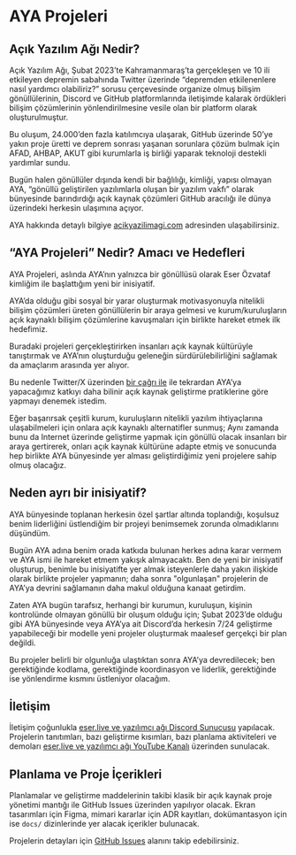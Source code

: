 # AYA Projeleri

## Açık Yazılım Ağı Nedir?

Açık Yazılım Ağı, Şubat 2023’te Kahramanmaraş’ta gerçekleşen ve 10 ili etkileyen depremin sabahında Twitter üzerinde “depremden etkilenenlere nasıl yardımcı olabiliriz?” sorusu çerçevesinde organize olmuş bilişim gönüllülerinin, Discord ve GitHub platformlarında iletişimde kalarak ördükleri bilişim çözümlerinin yönlendirilmesine vesile olan bir platform olarak oluşturulmuştur.

Bu oluşum, 24.000’den fazla katılımcıya ulaşarak, GitHub üzerinde 50’ye yakın proje üretti ve deprem sonrası yaşanan sorunlara çözüm bulmak için AFAD, AHBAP, AKUT gibi kurumlarla iş birliği yaparak teknoloji destekli yardımlar sundu.

Bugün halen gönüllüler dışında kendi bir bağlılığı, kimliği, yapısı olmayan AYA, “gönüllü geliştirilen yazılımlarla oluşan bir yazılım vakfı” olarak bünyesinde barındırdığı açık kaynak çözümleri GitHub aracılığı ile dünya üzerindeki herkesin ulaşımına açıyor.

AYA hakkında detaylı bilgiye [acikyazilimagi.com](https://acikyazilimagi.com/) adresinden ulaşabilirsiniz.



## “AYA Projeleri” Nedir? Amacı ve Hedefleri

AYA Projeleri, aslında AYA’nın yalnızca bir gönüllüsü olarak Eser Özvataf kimliğim ile başlattığım yeni bir inisiyatif.

AYA’da olduğu gibi sosyal bir yarar oluşturmak motivasyonuyla nitelikli bilişim çözümleri üreten gönüllülerin bir araya gelmesi ve kurum/kuruluşların açık kaynaklı bilişim çözümlerine kavuşmaları için birlikte hareket etmek ilk hedefimiz.

Buradaki projeleri gerçekleştirirken insanları açık kaynak kültürüyle tanıştırmak ve AYA’nın oluşturduğu geleneğin sürdürülebilirliğini sağlamak da amaçlarım arasında yer alıyor. 

Bu nedenle Twitter/X üzerinden [bir çağrı ile](https://twitter.com/eserozvataf/status/1751138727835939228) ile tekrardan AYA’ya yapacağımız katkıyı daha bilinir açık kaynak geliştirme pratiklerine göre yapmayı denemek istedim.

Eğer başarırsak çeşitli kurum, kuruluşların nitelikli yazılım ihtiyaçlarına ulaşabilmeleri için onlara açık kaynaklı alternatifler sunmuş; Aynı zamanda bunu da Internet üzerinde geliştirme yapmak için gönüllü olacak insanları bir araya gertirerek, onları açık kaynak kültürüne adapte etmiş ve sonucunda hep birlikte AYA bünyesinde yer alması geliştirdiğimiz yeni projelere sahip olmuş olacağız.


## Neden ayrı bir inisiyatif?

AYA bünyesinde toplanan herkesin özel şartlar altında toplandığı, koşulsuz benim liderliğini üstlendiğim bir projeyi benimsemek zorunda olmadıklarını düşündüm.

Bugün AYA adına benim orada katkıda bulunan herkes adına karar vermem ve AYA ismi ile hareket etmem yakışık almayacaktı. Ben de yeni bir inisiyatif oluşturup, benimle bu inisiyatifte yer almak isteyenlerle daha yakın ilişkide olarak birlikte projeler yapmanın; daha sonra "olgunlaşan" projelerin de AYA’ya devrini sağlamanın daha makul olduğuna kanaat getirdim. 

Zaten AYA bugün tarafsız, herhangi bir kurumun, kuruluşun, kişinin kontrolünde olmayan gönüllü bir oluşum olduğu için; Şubat 2023’de olduğu gibi AYA bünyesinde veya AYA’ya ait Discord’da herkesin 7/24 geliştirme yapabileceği bir modelle yeni projeler oluşturmak maalesef gerçekçi bir plan değildi.

Bu projeler belirli bir olgunluğa ulaştıktan sonra AYA’ya devredilecek; ben gerektiğinde kodlama, gerektiğinde koordinasyon ve liderlik, gerektiğinde ise yönlendirme kısmını üstleniyor olacağım.


## İletişim

İletişim çoğunlukla [eser.live ve yazılımcı ağı Discord Sunucusu](https://discord.gg/ckS4huSvEk) yapılacak. Projelerin tanıtımları, bazı geliştirme kısımları, bazı planlama aktiviteleri ve demoları [eser.live ve yazılımcı ağı YouTube Kanalı](https://www.youtube.com/@eserlive/live) üzerinden sunulacak.


## Planlama ve Proje İçerikleri

Planlamalar ve geliştirme
maddelerinin takibi klasik bir açık kaynak proje yönetimi mantığı ile GitHub Issues üzerinden yapılıyor olacak. Ekran tasarımları için Figma, mimari kararlar için ADR kayıtları, dokümantasyon için ise `docs/` dizinlerinde yer alacak içerikler bulunacak.

Projelerin detayları için [GitHub Issues](https://github.com/eser/aya-projeleri/issues) alanını takip edebilirsiniz.
